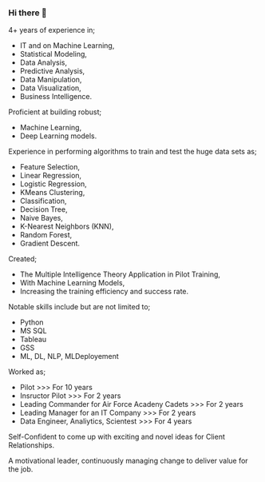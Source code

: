 ### Hi there 👋

4+ years of experience in;
  - IT and on Machine Learning,
  - Statistical Modeling,
  - Data Analysis,
  - Predictive Analysis,
  - Data Manipulation,
  - Data Visualization,
  - Business Intelligence.

Proficient at building robust;
  - Machine Learning,
  - Deep Learning models.

Experience in performing algorithms to train and test the huge data sets as;
  - Feature Selection,
  - Linear Regression,
  - Logistic Regression,
  - KMeans Clustering,
  - Classification,
  - Decision Tree,
  - Naive Bayes,
  - K-Nearest Neighbors (KNN),
  - Random Forest,
  - Gradient Descent.

Created;
  - The Multiple Intelligence Theory Application in Pilot Training,
  - With Machine Learning Models,
  - Increasing the training efficiency and success rate.

Notable skills include but are not limited to;
  - Python
  - MS SQL
  - Tableau
  - GSS
  - ML, DL, NLP, MLDeployement
 
Worked as;
  - Pilot >>> For 10 years
  - Insructor Pilot >>> For 2 years
  - Leading Commander for Air Force Acadeny Cadets >>> For 2 years
  - Leading Manager for an IT Company >>> For 2 years
  - Data Engineer, Analiytics, Scientest >>> For 4 years

Self-Confident to come up with exciting and novel ideas for Client Relationships.

A motivational leader, continuously managing change to deliver value for the job.

